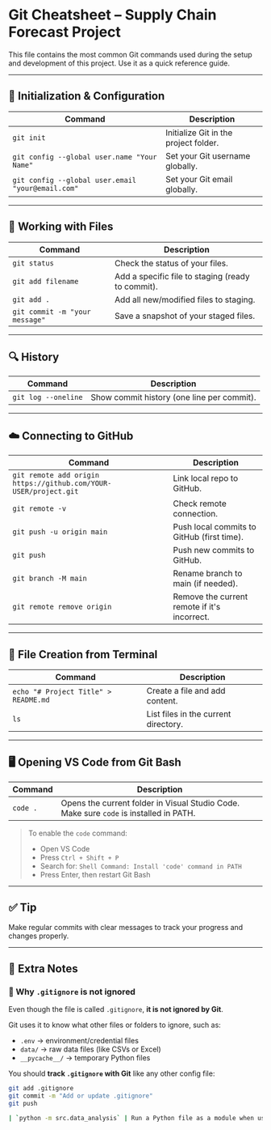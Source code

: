 # Git Cheatsheet – Supply Chain Forecast Project

This file contains the most common Git commands used during the setup and development of this project. Use it as a quick reference guide.

---

## 🔧 Initialization & Configuration

| Command | Description |
|--------|-------------|
| `git init` | Initialize Git in the project folder. |
| `git config --global user.name "Your Name"` | Set your Git username globally. |
| `git config --global user.email "your@email.com"` | Set your Git email globally. |

---

## 📁 Working with Files

| Command | Description |
|--------|-------------|
| `git status` | Check the status of your files. |
| `git add filename` | Add a specific file to staging (ready to commit). |
| `git add .` | Add all new/modified files to staging. |
| `git commit -m "your message"` | Save a snapshot of your staged files. |

---

## 🔍 History

| Command | Description |
|--------|-------------|
| `git log --oneline` | Show commit history (one line per commit). |

---

## ☁️ Connecting to GitHub

| Command | Description |
|--------|-------------|
| `git remote add origin https://github.com/YOUR-USER/project.git` | Link local repo to GitHub. |
| `git remote -v` | Check remote connection. |
| `git push -u origin main` | Push local commits to GitHub (first time). |
| `git push` | Push new commits to GitHub. |
| `git branch -M main` | Rename branch to main (if needed). |
| `git remote remove origin` | Remove the current remote if it's incorrect. |

---

## 📝 File Creation from Terminal

| Command | Description |
|--------|-------------|
| `echo "# Project Title" > README.md` | Create a file and add content. |
| `ls` | List files in the current directory. |

---

## 🖥️ Opening VS Code from Git Bash

| Command | Description |
|---------|-------------|
| `code .` | Opens the current folder in Visual Studio Code. Make sure `code` is installed in PATH. |

> To enable the `code` command:
> - Open VS Code  
> - Press `Ctrl + Shift + P`  
> - Search for: `Shell Command: Install 'code' command in PATH`  
> - Press Enter, then restart Git Bash

---

## ✅ Tip

Make regular commits with clear messages to track your progress and changes properly.

---

## 📝 Extra Notes

### 📁 Why `.gitignore` is not ignored

Even though the file is called `.gitignore`, **it is not ignored by Git**.

Git uses it to know what other files or folders to ignore, such as:

- `.env` → environment/credential files
- `data/` → raw data files (like CSVs or Excel)
- `__pycache__/` → temporary Python files

You should **track `.gitignore` with Git** like any other config file:

```bash
git add .gitignore
git commit -m "Add or update .gitignore"
git push

| `python -m src.data_analysis` | Run a Python file as a module when using a folder structure. | Python files inside src folder

